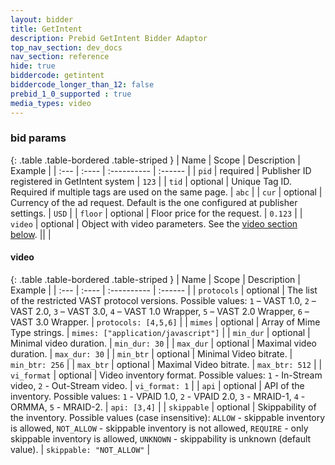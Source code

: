 ```yaml
---
layout: bidder
title: GetIntent
description: Prebid GetIntent Bidder Adaptor 
top_nav_section: dev_docs
nav_section: reference
hide: true
biddercode: getintent
biddercode_longer_than_12: false
prebid_1_0_supported : true
media_types: video
---
```



### bid params

{: .table .table-bordered .table-striped }
| Name | Scope | Description | Example |
| :--- | :---- | :---------- | :------ |
| `pid` | required | Publisher ID registered in GetIntent system | `123` |
| `tid` | optional | Unique Tag ID. Required if multiple tags are used on the same page. | `abc` |
| `cur` | optional | Currency of the ad request. Default is the one configured at publisher settings. | `USD` |
| `floor` | optional | Floor price for the request. | `0.123` |
| `video` | optional | Object with video parameters. See the [video section below](#getintent-video). || |

<a name="getintent-video"></a>

#### video

{: .table .table-bordered .table-striped }
| Name | Scope | Description | Example |
| :--- | :---- | :---------- | :------ |
| `protocols` | optional | The list of the restricted VAST protocol versions. Possible values: `1` – VAST 1.0, `2` – VAST 2.0, `3` – VAST 3.0, `4` – VAST 1.0 Wrapper, `5` – VAST 2.0 Wrapper, `6` – VAST 3.0 Wrapper. | `protocols: [4,5,6]` |
| `mimes` | optional | Array of Mime Type strings. | `mimes: ["application/javascript"]` |
| `min_dur` | optional | Minimal video duration. | `min_dur: 30` |
| `max_dur` | optional | Maximal video duration. | `max_dur: 30` |
| `min_btr` | optional | Minimal Video bitrate. | `min_btr: 256` |
| `max_btr` | optional | Maximal Video bitrate. | `max_btr: 512` |
| `vi_format` | optional | Video inventory format. Possible values: `1` - In-Stream video, `2` - Out-Stream video. | `vi_format: 1` |
| `api` | optional | API of the inventory. Possible values: `1` - VPAID 1.0, `2` - VPAID 2.0, `3` - MRAID-1, `4` - ORMMA, `5` - MRAID-2. | `api: [3,4]` |
| `skippable` | optional | Skippability of the inventory. Possible values (case insensitive): `ALLOW` - skippable inventory is allowed, `NOT_ALLOW` - skippable inventory is not allowed, `REQUIRE` - only skippable inventory is allowed, `UNKNOWN` - skippability is unknown (default value). | `skippable: "NOT_ALLOW"` |
